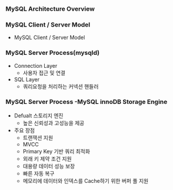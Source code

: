 ### MySQL Architecture Overview

### MySQL Client / Server Model 
- MySQL Client / Server Model

### MySQL Server Process(mysqld)
- Connection Layer
    + 사용자 접근 및 연결
- SQL Layer 
    + 쿼리요청을 처리하는 커넥션 핸들러

### MySQL Server Process -MySQL innoDB Storage Engine
- Defualt 스토리지 엔진
    + 높은 신뢰성과 고성능을 제공
- 주요 장점
    + 트랜잭션 지원
    + MVCC
    + Primary Key 기반 쿼리 최적화
    + 외래 키 제약 조건 지원
    + 대용량 데이터 성능 보장
    + 빠른 자동 복구
    + 메모리에 데이터와 인덱스를 Cache하기 위한 버퍼 풀 지원

